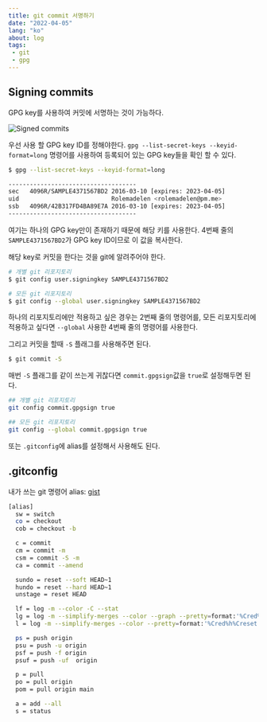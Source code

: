 ```yaml
---
title: git commit 서명하기
date: "2022-04-05"
lang: "ko"
about: log
tags: 
 - git
 - gpg
---
```


## Signing commits
GPG key를 사용하여 커밋에 서명하는 것이 가능하다.

![Signed commits](/images/posts/05042022-sign-commit-1.png)

우선 사용 할 GPG key ID를 정해야한다. `gpg --list-secret-keys --keyid-format=long` 명령어를 사용하여 등록되어 있는 GPG key들을 확인 할 수 있다.

```sh
$ gpg --list-secret-keys --keyid-format=long

------------------------------------
sec   4096R/SAMPLE4371567BD2 2016-03-10 [expires: 2023-04-05]
uid                          Rolemadelen <rolemadelen@pm.me> 
ssb   4096R/42B317FD4BA89E7A 2016-03-10 [expires: 2023-04-05]
------------------------------------
```

여기는 하나의 GPG key만이 존재하기 때문에 해당 키를 사용한다. 
4번째 줄의 `SAMPLE4371567BD2`가 GPG key ID이므로 이 값을 복사한다.

해당 key로 커밋을 한다는 것을 git에 알려주어야 한다.

```sh
# 개별 git 리포지토리
$ git config user.signingkey SAMPLE4371567BD2

# 모든 git 리포지토리
$ git config --global user.signingkey SAMPLE4371567BD2
```

하나의 리포지토리에만 적용하고 싶은 경우는 2번째 줄의 명령어를, 모든 리포지토리에 적용하고 싶다면 `--global` 사용한 4번째 줄의 명령어를 사용한다.

그리고 커밋을 할때 `-S` 플래그를 사용해주면 된다.

```sh
$ git commit -S
```

매번 `-S` 플래그를 같이 쓰는게 귀찮다면 `commit.gpgsign`값을 `true`로 설정해두면 된다.

```sh
## 개별 git 리포지토리
git config commit.gpgsign true

## 모든 git 리포지토리
git config --global commit.gpgsign true
```

또는 `.gitconfig`에 alias를 설정해서 사용해도 된다.

## .gitconfig

내가 쓰는 git 명령어 alias: [gist](https://gist.github.com/gonexvii/7d09f53e421a1fc04987363110c522cf)

```sh
[alias]
  sw = switch
  co = checkout
  cob = checkout -b

  c = commit
  cm = commit -m
  csm = commit -S -m
  ca = commit --amend

  sundo = reset --soft HEAD~1
  hundo = reset --hard HEAD~1
  unstage = reset HEAD

  lf = log -m --color -C --stat
  lg = log -m --simplify-merges --color --graph --pretty=format:'%Cred%h%Creset %s %Cgreen(%ar) %Cblue%an <%ae>%Creset' --abbrev-commit --date=relative
  l = log -m --simplify-merges --color --pretty=format:'%Cred%h%Creset %s %Cgreen(%cr) %Cblue%an <%ae>%Creset' --abbrev-commit --date=relative

  ps = push origin
  psu = push -u origin
  psf = push -f origin
  psuf = push -uf  origin

  p = pull
  po = pull origin
  pom = pull origin main

  a = add --all 
  s = status
```